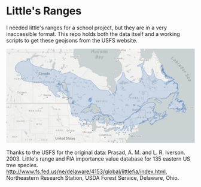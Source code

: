 # Little's Ranges

I needed little's ranges for a school project, but they are in a very inaccessible format. This repo holds both the data itself and a working scripts to get these geojsons from the USFS website.

![Abies Balsamea range](/data/balsamfir.png?raw=true "Range Map")
























Thanks to the USFS for the original data:
Prasad, A. M. and L. R. Iverson. 2003. Little's range and FIA importance value database for 135 eastern US tree species. http://www.fs.fed.us/ne/delaware/4153/global/littlefia/index.html, Northeastern Research Station, USDA Forest Service, Delaware, Ohio. 
